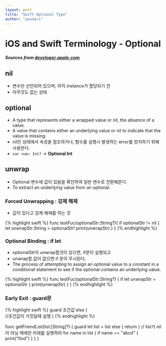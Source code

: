 ```yaml
---
layout: post
title: "Swift Optional Type"
author: "younari"
---
```


# iOS and Swift Terminology - Optional
##### Sources from [developer.apple.com](https://developer.apple.com/documentation/swift/optional)

## nil
- 변수만 선언되어 있으며, 아직 instance가 할당되기 전
- 아무것도 없는 상태

## optional
- A type that represents either a wrapped value or nil, the absence of a value.
- A value that contains either an underlying value or nil to indicate that the value is missing.
- nil인 상태에서 속성을 참조하거나, 함수를 실행시 발생하는 error를 방지하기 위해 사용한다.
- `var num: Int?` -> **Optional Int**

## unwrap
- Optional 변수에 값이 있음을 확인하여 일반 변수로 전환해준다.
- To extract an underlying value from an optional.

### Forced Unwrapping : 강제 해제 
- 값이 있다고 강제 해제를 하는 것

{% highlight swift %}
func testFuc(optionalStr:String?){
	if optionalStr != nil {		let unwrapStr:String = optionalStr! 
		print(unwrapStr)	}
}
{% endhighlight %}

 
### Optional Binding : if let
- optionalStr이 unwrap할것이 있으면, if문이 실행되고
- unwrap할 값이 없으면 if 문이 무시된다.
- The process of attempting to assign an optional value to a constant in a conditional statement to see if the optional contains an underlying value.

{% highlight swift %}
func testFuc(optionalStr:String?) {	if let unwrapStr = optionalStr {       print(unwrapStr)    }}
{% endhighlight %}

### Early Exit : guard문

{% highlight swift %}
guard 조건값 else {		//조건값이 거짓일때 실행}
{% endhighlight %}


func getFriendList(list:[String]?) {	guard let list = list else { return }
	// list가 nil이 아닐 때에만 아래를 실행하라
	for name in list {
		if name == "abcd" {
			print("find")    	}
    }
 }

